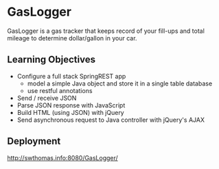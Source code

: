 # GasLogger

GasLogger is a gas tracker that keeps record of your fill-ups and total mileage to determine dollar/gallon in your car.



## Learning Objectives

- Configure a full stack SpringREST app
  - model a simple Java object and store it in a single table database
  - use restful annotations
- Send / receive JSON
- Parse JSON response with JavaScript
- Build HTML (using JSON) with jQuery
- Send asynchronous request to Java controller with jQuery's AJAX

## Deployment
http://swthomas.info:8080/GasLogger/
